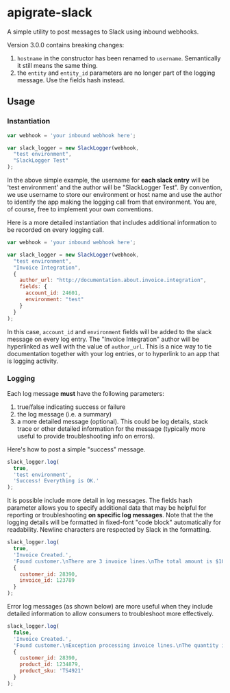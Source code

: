 # apigrate-slack
A simple utility to post messages to Slack using inbound webhooks.

Version 3.0.0 contains breaking changes:
1. `hostname` in the constructor has been renamed to `username`. Semantically it still means the same thing.
1. the `entity` and `entity_id` parameters are no longer part of the logging message. Use the fields hash instead.

## Usage

### Instantiation
```javascript
var webhook = 'your inbound webhook here';

var slack_logger = new SlackLogger(webhook,
  "test environment",
  "SlackLogger Test"
);
```
In the above simple example, the username for **each slack entry** will be 'test environment' and the author will be "SlackLogger Test". By convention, we use username to store our environment or host name and use the author to identify the app making the logging call from that environment. You are, of course, free to implement your own conventions.

Here is a more detailed instantiation that includes additional information to be recorded on every logging call.
```javascript
var webhook = 'your inbound webhook here';

var slack_logger = new SlackLogger(webhook,
  "test environment",
  "Invoice Integration",
  {
    author_url: "http://documentation.about.invoice.integration",
    fields: {
      account_id: 24601,
      environment: "test"
    }
  }
);
```
In this case, `account_id` and `environment` fields will be added to the slack message on every log entry. The "Invoice Integration" author will be hyperlinked as well with the value of `author_url`. This is a nice way to tie documentation together with your log entries, or to hyperlink to an app that is logging activity.

### Logging
Each log message **must** have the following parameters:

1. true/false indicating success or failure
1. the log message (i.e. a summary)
1. a more detailed message (optional). This could be log details, stack trace or other detailed information for the message (typically more useful to provide troubleshooting info on errors).


Here's how to post a simple "success" message.
```javascript
slack_logger.log(
  true,
  'test environment',
  'Success! Everything is OK.'
);
```

It is possible include more detail in log messages. The fields hash parameter allows you to specify additional data that may be helpful for reporting or troubleshooting **on specific log messages**. Note that the the logging details will be formatted in fixed-font "code block" automatically for readability. Newline characters are respected by Slack in the formatting.
```javascript
slack_logger.log(
  true,
  'Invoice Created.',
  'Found customer.\nThere are 3 invoice lines.\nThe total amount is $107.80',
  {
    customer_id: 28390,
    invoice_id: 123789
  }
);
```

Error log messages (as shown below) are more useful when they include detailed information to allow consumers to troubleshoot more effectively.
```javascript
slack_logger.log(
  false,
  'Invoice Created.',
  'Found customer.\nException processing invoice lines.\nThe quantity is missing for the line with product 1234879.',
  {
    customer_id: 28390,
    product_id: 1234879,
    product_sku: 'TS4921'
  }
);

```
